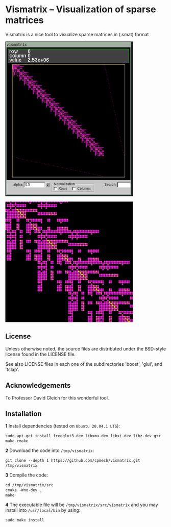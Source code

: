 # Vismatrix &ndash; Visualization of sparse matrices

Vismatrix is a nice tool to visualize sparse matrices in (.smat) format

<div id="container">
<p><img src="figs/fig01.png" width="400"></p>
<p><img src="figs/fig02.png" width="400"></p>
</div>

## License

Unless otherwise noted, the source files are distributed under the BSD-style license found in the
LICENSE file.

See also LICENSE files in each one of the subdirectories 'boost', 'glui', and 'tclap'.

## Acknowledgements

To Professor David Gleich for this wonderful tool.

## Installation

**1** Install dependencies (tested on `Ubuntu 20.04.1 LTS`):
```
sudo apt-get install freeglut3-dev libxmu-dev libxi-dev libz-dev g++ make cmake
```

**2** Download the code into `/tmp/vismatrix`:
```
git clone --depth 1 https://github.com/cpmech/vismatrix.git /tmp/vismatrix
```

**3** Compile the code:
```
cd /tmp/vismatrix/src
cmake -Wno-dev .
make
```

**4** The executable file will be `/tmp/vismatrix/src/vismatrix` and you may install into `/usr/local/bin` by using:
```
sudo make install
```
